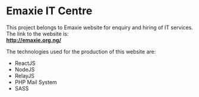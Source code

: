 # Emaxie IT Centre

This project belongs to Emaxie website for enquiry and hiring of IT services.  
The link to the website is:  
__http://emaxie.org.ng/__

The technologies used for the production of this website are:  
* ReactJS
* NodeJS
* RelayJS
* PHP Mail System
* SASS